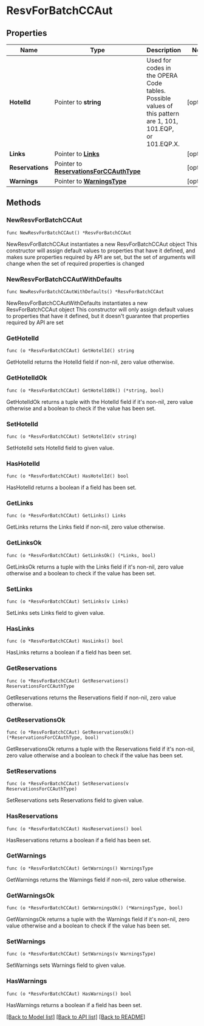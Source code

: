 # ResvForBatchCCAut

## Properties

Name | Type | Description | Notes
------------ | ------------- | ------------- | -------------
**HotelId** | Pointer to **string** | Used for codes in the OPERA Code tables. Possible values of this pattern are 1, 101, 101.EQP, or 101.EQP.X. | [optional] 
**Links** | Pointer to [**Links**](Links.md) |  | [optional] 
**Reservations** | Pointer to [**ReservationsForCCAuthType**](ReservationsForCCAuthType.md) |  | [optional] 
**Warnings** | Pointer to [**WarningsType**](WarningsType.md) |  | [optional] 

## Methods

### NewResvForBatchCCAut

`func NewResvForBatchCCAut() *ResvForBatchCCAut`

NewResvForBatchCCAut instantiates a new ResvForBatchCCAut object
This constructor will assign default values to properties that have it defined,
and makes sure properties required by API are set, but the set of arguments
will change when the set of required properties is changed

### NewResvForBatchCCAutWithDefaults

`func NewResvForBatchCCAutWithDefaults() *ResvForBatchCCAut`

NewResvForBatchCCAutWithDefaults instantiates a new ResvForBatchCCAut object
This constructor will only assign default values to properties that have it defined,
but it doesn't guarantee that properties required by API are set

### GetHotelId

`func (o *ResvForBatchCCAut) GetHotelId() string`

GetHotelId returns the HotelId field if non-nil, zero value otherwise.

### GetHotelIdOk

`func (o *ResvForBatchCCAut) GetHotelIdOk() (*string, bool)`

GetHotelIdOk returns a tuple with the HotelId field if it's non-nil, zero value otherwise
and a boolean to check if the value has been set.

### SetHotelId

`func (o *ResvForBatchCCAut) SetHotelId(v string)`

SetHotelId sets HotelId field to given value.

### HasHotelId

`func (o *ResvForBatchCCAut) HasHotelId() bool`

HasHotelId returns a boolean if a field has been set.

### GetLinks

`func (o *ResvForBatchCCAut) GetLinks() Links`

GetLinks returns the Links field if non-nil, zero value otherwise.

### GetLinksOk

`func (o *ResvForBatchCCAut) GetLinksOk() (*Links, bool)`

GetLinksOk returns a tuple with the Links field if it's non-nil, zero value otherwise
and a boolean to check if the value has been set.

### SetLinks

`func (o *ResvForBatchCCAut) SetLinks(v Links)`

SetLinks sets Links field to given value.

### HasLinks

`func (o *ResvForBatchCCAut) HasLinks() bool`

HasLinks returns a boolean if a field has been set.

### GetReservations

`func (o *ResvForBatchCCAut) GetReservations() ReservationsForCCAuthType`

GetReservations returns the Reservations field if non-nil, zero value otherwise.

### GetReservationsOk

`func (o *ResvForBatchCCAut) GetReservationsOk() (*ReservationsForCCAuthType, bool)`

GetReservationsOk returns a tuple with the Reservations field if it's non-nil, zero value otherwise
and a boolean to check if the value has been set.

### SetReservations

`func (o *ResvForBatchCCAut) SetReservations(v ReservationsForCCAuthType)`

SetReservations sets Reservations field to given value.

### HasReservations

`func (o *ResvForBatchCCAut) HasReservations() bool`

HasReservations returns a boolean if a field has been set.

### GetWarnings

`func (o *ResvForBatchCCAut) GetWarnings() WarningsType`

GetWarnings returns the Warnings field if non-nil, zero value otherwise.

### GetWarningsOk

`func (o *ResvForBatchCCAut) GetWarningsOk() (*WarningsType, bool)`

GetWarningsOk returns a tuple with the Warnings field if it's non-nil, zero value otherwise
and a boolean to check if the value has been set.

### SetWarnings

`func (o *ResvForBatchCCAut) SetWarnings(v WarningsType)`

SetWarnings sets Warnings field to given value.

### HasWarnings

`func (o *ResvForBatchCCAut) HasWarnings() bool`

HasWarnings returns a boolean if a field has been set.


[[Back to Model list]](../README.md#documentation-for-models) [[Back to API list]](../README.md#documentation-for-api-endpoints) [[Back to README]](../README.md)


